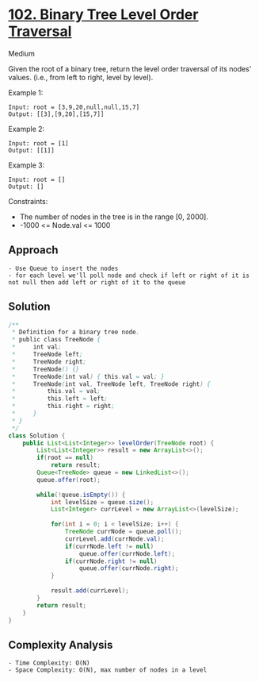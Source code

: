 # [102. Binary Tree Level Order Traversal](https://leetcode.com/problems/binary-tree-level-order-traversal/description/)
Medium


Given the root of a binary tree, return the level order traversal of its nodes' values. (i.e., from left to right, level by level).

 

Example 1:

```
Input: root = [3,9,20,null,null,15,7]
Output: [[3],[9,20],[15,7]]
```
Example 2:
```
Input: root = [1]
Output: [[1]]
```
Example 3:
```
Input: root = []
Output: []
``` 

Constraints:

- The number of nodes in the tree is in the range [0, 2000].
- -1000 <= Node.val <= 1000

## Approach
```
- Use Queue to insert the nodes
- for each level we'll poll node and check if left or right of it is not null then add left or right of it to the queue
```

## Solution
```java
/**
 * Definition for a binary tree node.
 * public class TreeNode {
 *     int val;
 *     TreeNode left;
 *     TreeNode right;
 *     TreeNode() {}
 *     TreeNode(int val) { this.val = val; }
 *     TreeNode(int val, TreeNode left, TreeNode right) {
 *         this.val = val;
 *         this.left = left;
 *         this.right = right;
 *     }
 * }
 */
class Solution {
    public List<List<Integer>> levelOrder(TreeNode root) {
        List<List<Integer>> result = new ArrayList<>();
        if(root == null)
            return result;
        Queue<TreeNode> queue = new LinkedList<>();
        queue.offer(root);
        
        while(!queue.isEmpty()) {
            int levelSize = queue.size();
            List<Integer> currLevel = new ArrayList<>(levelSize);
            
            for(int i = 0; i < levelSize; i++) {
                TreeNode currNode = queue.poll();
                currLevel.add(currNode.val);
                if(currNode.left != null)
                    queue.offer(currNode.left);
                if(currNode.right != null)
                    queue.offer(currNode.right);
            }
            
            result.add(currLevel);
        }
        return result;
    }
}
```

## Complexity Analysis
```
- Time Complexity: O(N)
- Space Complexity: O(N), max number of nodes in a level
```
